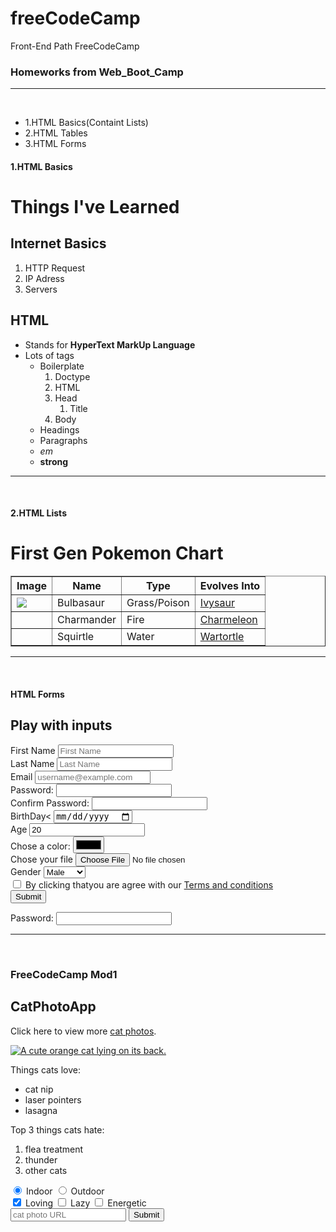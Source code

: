# freeCodeCamp
Front-End Path FreeCodeCamp

<h3>Homeworks from Web_Boot_Camp</h3>
<hr>
<br>
<ul>
  <li>1.HTML Basics(Containt Lists)</li>
  <li>2.HTML Tables</li>
  <li>3.HTML Forms</li>
</ul>

<h4>1.HTML Basics</h4>
<h1>Things I've Learned</h1>
  <h2>Internet Basics</h2>
  <ol>
    <li>HTTP Request</li>
    <li>IP Adress</li>
    <li>Servers</li>
  </ol>

  <h2>HTML</h2>
  <ul>
    <li>Stands for <strong title="HTML">HyperText MarkUp Language</strong></li>
    <li>Lots of tags
      <ul>
        <li>Boilerplate
          <ol>
            <li>Doctype</li>
            <li>HTML</li>
            <li>Head
              <ol>
                <li>Title</li>
              </ol>
            </li>
            <li>Body</li>
          </ol>
        </li>
        <li>Headings</li>
        <li>Paragraphs</li>
        <li><em title="Empatized Text">em</em></li>
        <li><strong title="Strong Importance Text">strong</strong></li>
      </ul>
    </li>
  </ul>
  <hr>
  <br>
  
<h4>2.HTML Lists</h4>
 <h1>First Gen Pokemon Chart</h1>
    <table border="1">
      <thead>
        <tr>
          <th>Image</th>
          <th>Name</th>
          <th>Type</th>
          <th>Evolves Into</th>
        </tr>
      </thead>
      <tbody>
        <tr>
          <td><img src="http://img4.wikia.nocookie.net/__cb20140328190757/pokemon/images/thumb/2/21/001Bulbasaur.png/200px-001Bulbasaur.png"></td>
          <td>Bulbasaur</td>
          <td>Grass/Poison</td>
          <td><a href="http://pokemon.wikia.com/wiki/Ivysaur ">Ivysaur</a></td>
        </tr>
        <tr>
          <td><img src="	http://img4.wikia.nocookie.net/__cb20140724195345/pokemon/images/thumb/7/73/004Charmander.png/200px-004Charmander.png" alt=""></td>
          <td>Charmander</td>
          <td>Fire</td>
          <td><a href="http://pokemon.wikia.com/wiki/Charmeleon ">Charmeleon</a></td>
        </tr>
        <tr>
          <td><img src="http://img1.wikia.nocookie.net/__cb20140328191525/pokemon/images/thumb/3/39/007Squirtle.png/200px-007Squirtle.png" alt=""></td>
          <td>Squirtle</td>
          <td>Water</td>
          <td><a href="http://pokemon.wikia.com/wiki/Wartortle">Wartortle</a></td>
        </tr>
      </tbody>
    </table>
<hr><br>

<h4>HTML Forms</h4>
<h2>Play with inputs</h2>
    <form action="process.php" method="post">
      <label for="firstname">First Name </label>
      <input id="firstname" type="text" placeholder="First Name" required >
      <br>
      <label for="lastname">Last Name</label>
      <input id="lastname"type="text" placeholder="Last Name" required>
      <br>
      <label for="email">Email</label>
      <input id="email" type="email" placeholder="username@example.com" required>
      <br>
      <label for="password">Password:</label>
      <input id="password" type="password" required>
      <br>
      <label for="confpassword">Confirm Password:</label>
      <input id="confpassword" type="password" required>
      <br>
      <label for="birth">BirthDay</label><
      <input id="birth" type="date" required>
      <br>
      <label for="age">Age</label>
      <input id="age"type="number" value="20" required>
      <br>
      <label for="color">Chose a color:</label>
      <input id="color" type="color" name="" value="" required>
      <br>
      <label for="cfile" >Chose your file </label>
      <input id="cfile" type="file" name="" value="" required>
      <br>
      <label for="gender">Gender</label>
      <select class="gender" name="gender">
        <option value="male">Male</option>
        <option value="female">Female</option>
        <option value="other">Other</option>
      </select>
      <br>
      <input type="checkbox"> <span>By clicking thatyou  are agree with our </span> <a href="Terms.html">Terms and conditions</a>
      <br>
      <input type="submit" name="" value="Submit">
    </form>
</div>

<!--Connect <label> and <input> with for and id atribute
  <label for="username">Username: </label>
  <input id="username" type="text" name="" value="" -->

  <label for="password">Password: </label>
  <input id="password" type="password" name="" value="">
<!--Validations for forms
  is done with  required atribute in input tags
  <input type="text" name="" value="" required>-->
  <hr><br>
  <!--Modul1 Finished -->
  <h3>FreeCodeCamp Mod1</h3>
  <h2>CatPhotoApp</h2>
<main>
  <p>Click here to view more <a href="#">cat photos</a>.</p>

  <a href="#"><img src="https://bit.ly/fcc-relaxing-cat" alt="A cute orange cat lying on its back."></a>

  <p>Things cats love:</p>
  <ul>
    <li>cat nip</li>
    <li>laser pointers</li>
    <li>lasagna</li>
  </ul>
  <p>Top 3 things cats hate:</p>
  <ol>
    <li>flea treatment</li>
    <li>thunder</li>
    <li>other cats</li>
  </ol>

  <form action="/submit-cat-photo">
    <label>
      <input type="radio" name="indoor-outdoor" checked> Indoor
    </label>
    <label>
      <input type="radio" name="indoor-outdoor"> Outdoor
    </label><br>
    <label>
      <input type="checkbox" name="personality" checked> Loving
    </label>
    <label>
      <input type="checkbox" name="personality">
    Lazy</label>
    <label>
      <input type="checkbox" name="personality"> Energetic
    </label><br>
    <input type="text" placeholder="cat photo URL" required>
    <button type="submit">Submit</button>
  </form>
</main>

